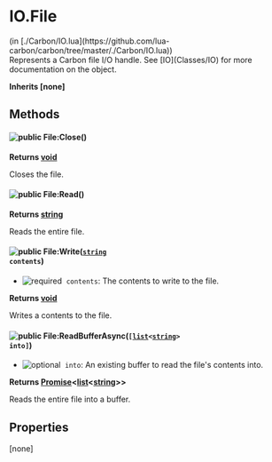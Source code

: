 <link href="../../style.css" rel="stylesheet" type="text/css"/>
<h1 class="class-title">IO.File</h1>
<span class="file-link">(in [./Carbon/IO.lua](https://github.com/lua-carbon/carbon/tree/master/./Carbon/IO.lua))</span><br/>
Represents a Carbon file I/O handle. See [IO](Classes/IO) for more documentation on the object.

**Inherits [none]**

## Methods
#### ![public](https://img.shields.io/badge/%20-public-11b237.svg?style=flat-square) File:Close()


**Returns  [void](Types#void)**

Closes the file.


#### ![public](https://img.shields.io/badge/%20-public-11b237.svg?style=flat-square) File:Read()


**Returns  [string](Types#string)**

Reads the entire file.


#### ![public](https://img.shields.io/badge/%20-public-11b237.svg?style=flat-square) File:Write(<code>[string](Types#string) contents</code>)
- ![required](https://img.shields.io/badge/%20-required-ff9600.svg?style=flat-square)&nbsp;&nbsp;`contents`: The contents to write to the file.

**Returns  [void](Types#void)**

Writes a contents to the file.


#### ![public](https://img.shields.io/badge/%20-public-11b237.svg?style=flat-square) File:ReadBufferAsync(<code>[[list](Types#list)<[string](Types#string)> into]</code>)
- ![optional](https://img.shields.io/badge/%20-optional-0092e6.svg?style=flat-square)&nbsp;&nbsp;`into`: An existing buffer to read the file's contents into.

**Returns  [Promise](Classes/Promise)<[list](Types#list)<[string](Types#string)>>**

Reads the entire file into a buffer.


## Properties
[none]
